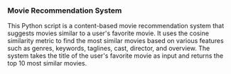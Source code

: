 ### Movie Recommendation System

This Python script is a content-based movie recommendation system that
suggests movies similar to a user's favorite movie.
It uses the cosine similarity metric to find the most similar movies based on
various features such as genres, keywords, taglines, cast, director, and overview.
The system takes the title of the user's favorite movie as input and returns the
top 10 most similar movies.
